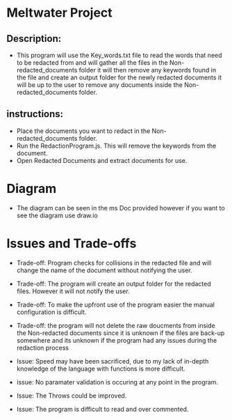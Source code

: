# Meltwater Project
## Description: 
* This program will use the Key_words.txt file to read the words that need to be redacted from and will gather all the files in the Non-redacted_documents folder it will then remove any keywords found in the file and create an output folder for the newly redacted documents it will be up to the user to remove any documents inside the Non-redacted_documents folder.
## instructions: 
* Place the documents you want to redact in the Non-redacted_documents folder.
* Run the RedactionProgram.js. This will remove the keywords from the document.
* Open Redacted Documents and extract documents for use.
# Diagram
* The diagram can be seen in the ms Doc provided however if you want to see the diagram use draw.io
# Issues and Trade-offs

* Trade-off: Program checks for collisions in the redacted file and will change the name of the document without notifying the user.

* Trade-off: The program will create an output folder for the redacted files. However it will not notify the user.

* Trade-off: To make the upfront use of the program easier the manual configuration is difficult.

* Trade-off: the program will not delete the raw doucments from inside the Non-redacted documents since it is unknown if the files are back-up somewhere and its unknown if the program had any issues during the redaction process

* Issue: Speed may have been sacrificed, due to my lack of in-depth knowledge of the language with functions is more difficult.

* issue: No paramater validation is occuring at any point in the program.

* Issue: The Throws could be improved.

* Issue: The program is difficult to read and over commented.